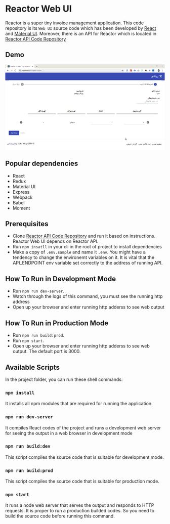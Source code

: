 # Reactor Web UI

Reactor is a super tiny invoice management application. This code repository is its `Web UI` source code which has been developed by [React](https://reactjs.org/) and [Material UI](https://material-ui.com). Moreover, there is an API for Reactor which is located in [Reactor API Code Repository](https://github.com/pezhmanparsaee/reactor-api)

## Demo
![Reactor Demo](https://raw.githubusercontent.com/pezhmanparsaee/reactor-web-ui/master/reactor-demo.gif)

## Popular dependencies

* React
* Redux
* Material UI
* Express
* Webpack
* Babel
* Moment

## Prerequisites

* Clone [Reactor API Code Repository](https://github.com/pezhmanparsaee/reactor-api)
and run it based on instructions. Reactor Web UI depends on Reactor API.
* Run `npm insatll` in your cli in the root of project to install dependencies
* Make a copy of `.env.sample` and name it `.env`. You might have a tendency to change the environemt variables on it. It is vital that the API_ENDPOINT env variable set correctly to the address of running API.

## How To Run in Development Mode

* Run `npm run dev-server`. 
* Watch through the logs of this command, you must see the running http address
* Open up your browser and enter running http adderss to see web output

## How To Run in Production Mode

* Run `npm run build:prod`. 
* Run `npm start`. 
* Open up your browser and enter running http adderss to see web output. The default port is 3000.

## Available Scripts

In the project folder, you can run these shell commands:

### `npm install`
It installs all npm modules that are required for running the application.

### `npm run dev-server`
It compiles React codes of the project and runs a development web server for seeing the output in a web browser in development mode

### `npm run build:dev`
This script compiles the source code that is suitable for development mode.

### `npm run build:prod`
This script compiles the source code that is suitable for production mode.

### `npm start`
It runs a node web server that serves the output and responds to HTTP requests. It is proper to run a production builded codes. So you need to build the source code before running this command.
